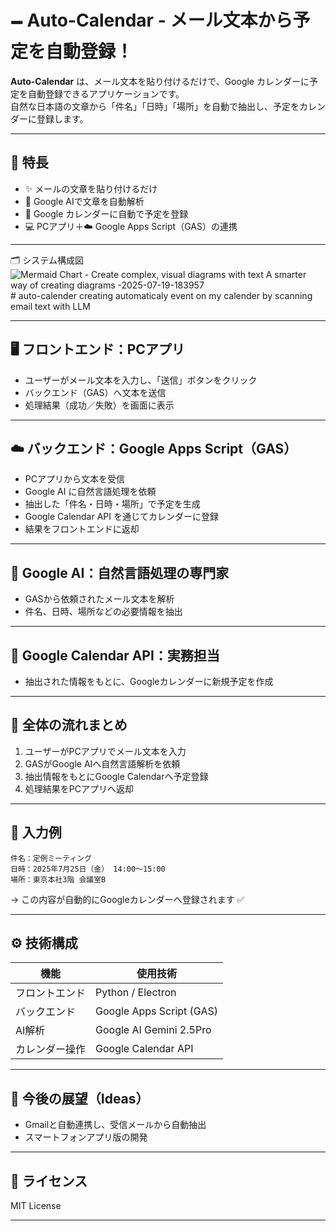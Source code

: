# 🗕 Auto-Calendar - メール文本から予定を自動登録！

**Auto-Calendar** は、メール文本を貼り付けるだけで、Google カレンダーに予定を自動登録できるアプリケーションです。  
自然な日本語の文章から「件名」「日時」「場所」を自動で抽出し、予定をカレンダーに登録します。

---

## 🚀 特長

- ✨ メールの文章を貼り付けるだけ
- 🤖 Google AIで文章を自動解析
- 📆 Google カレンダーに自動で予定を登録
- 💻 PCアプリ＋☁️ Google Apps Script（GAS）の連携

---
🗂 システム構成図
![Mermaid Chart - Create complex, visual diagrams with text  A smarter way of creating diagrams -2025-07-19-183957](https://github.com/user-attachments/assets/c117228f-ae82-4071-8d22-b007cbc70732)# auto-calender
creating automaticaly event on my calender by scanning email text with LLM


---

## 🖥 フロントエンド：PCアプリ

- ユーザーがメール文本を入力し、「送信」ボタンをクリック
- バックエンド（GAS）へ文本を送信
- 処理結果（成功／失敗）を画面に表示

---

## ☁️ バックエンド：Google Apps Script（GAS）

- PCアプリから文本を受信
- Google AI に自然言語処理を依頼
- 抽出した「件名・日時・場所」で予定を生成
- Google Calendar API を通じてカレンダーに登録
- 結果をフロントエンドに返却

---

## 🤖 Google AI：自然言語処理の専門家

- GASから依頼されたメール文本を解析
- 件名、日時、場所などの必要情報を抽出

---

## 📆 Google Calendar API：実務担当

- 抽出された情報をもとに、Googleカレンダーに新規予定を作成

---

## 🔁 全体の流れまとめ

1. ユーザーがPCアプリでメール文本を入力
2. GASがGoogle AIへ自然言語解析を依頼
3. 抽出情報をもとにGoogle Calendarへ予定登録
4. 処理結果をPCアプリへ返却

---

## 📝 入力例

```text
件名：定例ミーティング  
日時：2025年7月25日（金） 14:00〜15:00  
場所：東京本社3階 会議室B
```

→ この内容が自動的にGoogleカレンダーへ登録されます ✅

---

## ⚙️ 技術構成

| 機能 | 使用技術 |
|------|-----------|
| フロントエンド | Python / Electron 
| バックエンド | Google Apps Script (GAS) |
| AI解析 | Google AI Gemini 2.5Pro
| カレンダー操作 | Google Calendar API |

---

## 📌 今後の展望（Ideas）

- Gmailと自動連携し、受信メールから自動抽出
- スマートフォンアプリ版の開発

---

## 📄 ライセンス

MIT License

---
